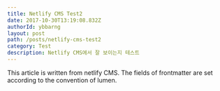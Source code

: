 ```yaml
---
title: Netlify CMS Test2
date: 2017-10-30T13:19:08.832Z
authorId: ybbarng
layout: post
path: /posts/netlify-cms-test2
category: Test
description: Netlify CMS에서 잘 보이는지 테스트
---
```

This article is written from netlify CMS.
The fields of frontmatter are set according to the convention of lumen.
